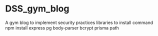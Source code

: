 # DSS_gym_blog
A gym blog to implement security practices 
libraries to install command 
npm install express pg body-parser bcrypt prisma path 
